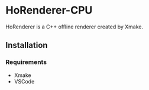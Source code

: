# HoRenderer-CPU
HoRenderer is a C++ offline renderer created by Xmake. 

## Installation

### Requirements
* Xmake
* VSCode
